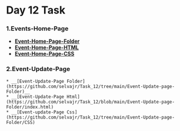 # __**Day 12 Task**__

 ### 1.__Events-Home-Page__
  * __[Event-Home-Page-Folder](./Event-Home-Page/)__
  * __[Event-Home-Page-HTML](./Event-Home-Page/index.html)__
  * __[Event-Home-Page-CSS](./Event-Home-Page/CSS/)__


  ### 2.Event-Update-Page
    * __[Event-Update-Page Folder](https://github.com/selvajr/Task_12/tree/main/Event-Update-page-Folder)__
    * __[Event-Update-Page Html](https://github.com/selvajr/Task_12/blob/main/Event-Update-page-Folder/index.html)
    * __[Event-update-Page Css](https://github.com/selvajr/Task_12/tree/main/Event-Update-page-Folder/CSS)
